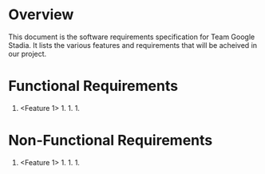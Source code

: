 # Overview

This document is the software requirements specification for Team Google Stadia.
It lists the various features and requirements that will be acheived in our project.

# Functional Requirements

1. <Feature 1>
	1. 
	1. 
	1. 

# Non-Functional Requirements

1. <Feature 1>
	1. 
	1. 
	1. 
